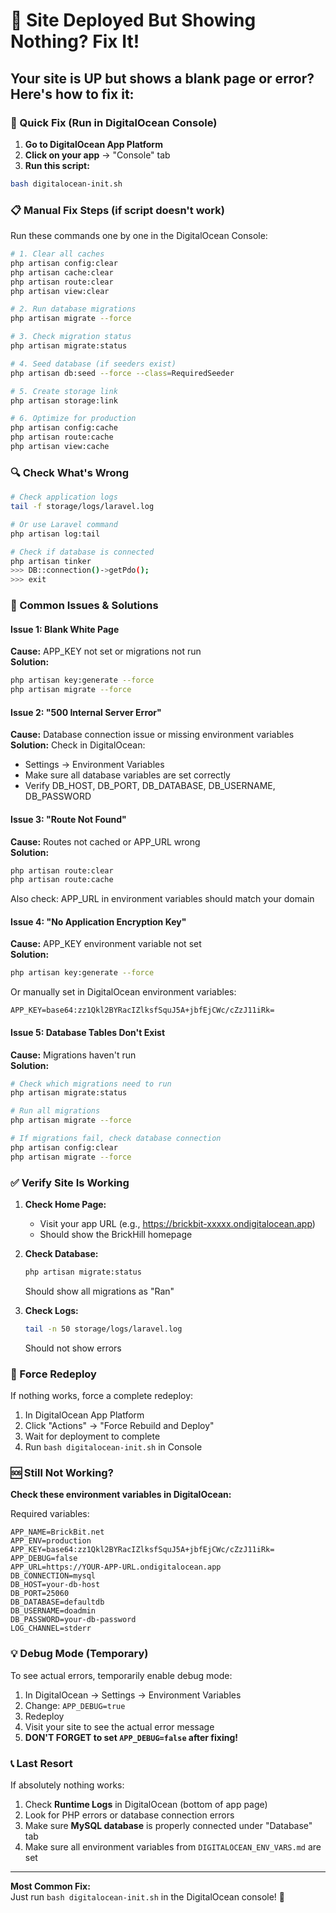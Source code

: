# 🔧 Site Deployed But Showing Nothing? Fix It!

## Your site is UP but shows a blank page or error? Here's how to fix it:

### 🚀 Quick Fix (Run in DigitalOcean Console)

1. **Go to DigitalOcean App Platform**
2. **Click on your app** → "Console" tab
3. **Run this script:**

```bash
bash digitalocean-init.sh
```

### 📋 Manual Fix Steps (if script doesn't work)

Run these commands one by one in the DigitalOcean Console:

```bash
# 1. Clear all caches
php artisan config:clear
php artisan cache:clear
php artisan route:clear  
php artisan view:clear

# 2. Run database migrations
php artisan migrate --force

# 3. Check migration status
php artisan migrate:status

# 4. Seed database (if seeders exist)
php artisan db:seed --force --class=RequiredSeeder

# 5. Create storage link
php artisan storage:link

# 6. Optimize for production
php artisan config:cache
php artisan route:cache
php artisan view:cache
```

### 🔍 Check What's Wrong

```bash
# Check application logs
tail -f storage/logs/laravel.log

# Or use Laravel command
php artisan log:tail

# Check if database is connected
php artisan tinker
>>> DB::connection()->getPdo();
>>> exit
```

### 🐛 Common Issues & Solutions

#### Issue 1: Blank White Page
**Cause:** APP_KEY not set or migrations not run  
**Solution:**
```bash
php artisan key:generate --force
php artisan migrate --force
```

#### Issue 2: "500 Internal Server Error"
**Cause:** Database connection issue or missing environment variables  
**Solution:** Check in DigitalOcean:
- Settings → Environment Variables
- Make sure all database variables are set correctly
- Verify DB_HOST, DB_PORT, DB_DATABASE, DB_USERNAME, DB_PASSWORD

#### Issue 3: "Route Not Found" 
**Cause:** Routes not cached or APP_URL wrong  
**Solution:**
```bash
php artisan route:clear
php artisan route:cache
```
Also check: APP_URL in environment variables should match your domain

#### Issue 4: "No Application Encryption Key"
**Cause:** APP_KEY environment variable not set  
**Solution:**
```bash
php artisan key:generate --force
```
Or manually set in DigitalOcean environment variables:
```
APP_KEY=base64:zz1Qkl2BYRacIZlksfSquJ5A+jbfEjCWc/cZzJ11iRk=
```

#### Issue 5: Database Tables Don't Exist
**Cause:** Migrations haven't run  
**Solution:**
```bash
# Check which migrations need to run
php artisan migrate:status

# Run all migrations
php artisan migrate --force

# If migrations fail, check database connection
php artisan config:clear
php artisan migrate --force
```

### ✅ Verify Site Is Working

1. **Check Home Page:**
   - Visit your app URL (e.g., https://brickbit-xxxxx.ondigitalocean.app)
   - Should show the BrickHill homepage

2. **Check Database:**
   ```bash
   php artisan migrate:status
   ```
   Should show all migrations as "Ran"

3. **Check Logs:**
   ```bash
   tail -n 50 storage/logs/laravel.log
   ```
   Should not show errors

### 🔄 Force Redeploy

If nothing works, force a complete redeploy:

1. In DigitalOcean App Platform
2. Click "Actions" → "Force Rebuild and Deploy"
3. Wait for deployment to complete
4. Run `bash digitalocean-init.sh` in Console

### 🆘 Still Not Working?

**Check these environment variables in DigitalOcean:**

Required variables:
```
APP_NAME=BrickBit.net
APP_ENV=production
APP_KEY=base64:zz1Qkl2BYRacIZlksfSquJ5A+jbfEjCWc/cZzJ11iRk=
APP_DEBUG=false
APP_URL=https://YOUR-APP-URL.ondigitalocean.app
DB_CONNECTION=mysql
DB_HOST=your-db-host
DB_PORT=25060
DB_DATABASE=defaultdb
DB_USERNAME=doadmin
DB_PASSWORD=your-db-password
LOG_CHANNEL=stderr
```

### 💡 Debug Mode (Temporary)

To see actual errors, temporarily enable debug mode:

1. In DigitalOcean → Settings → Environment Variables
2. Change: `APP_DEBUG=true`
3. Redeploy
4. Visit your site to see the actual error message
5. **DON'T FORGET to set `APP_DEBUG=false` after fixing!**

### 📞 Last Resort

If absolutely nothing works:

1. Check **Runtime Logs** in DigitalOcean (bottom of app page)
2. Look for PHP errors or database connection errors
3. Make sure **MySQL database** is properly connected under "Database" tab
4. Make sure all environment variables from `DIGITALOCEAN_ENV_VARS.md` are set

---

**Most Common Fix:**  
Just run `bash digitalocean-init.sh` in the DigitalOcean console! 🎉
